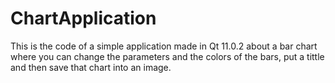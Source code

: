 # ChartApplication
This is the code of a simple application made in Qt 11.0.2 about a bar chart where you can change the parameters and the colors of the bars, put a tittle and then save that chart into an image. 
